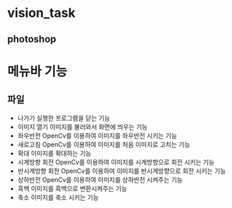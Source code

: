 # vision_task
## photoshop

# 메뉴바 기능
## 파일
* 나가기
  실행한 프로그램을 닫는 기능
* 이미지 열기
  이미지를 불러와서 화면에 띄우는 기능
* 좌우반전
  OpenCv를 이용하여 이미지를 좌우반전 시키는 기능
* 새로고침
  OpenCv를 이용하여 이미지를 처음 이미지로 고치는 기능
* 확대
  이미지를 확대하는 기능
* 시계방향 회전
  OpenCv를 이용하여 이미지를 시계방향으로 회전 시키는 기능
* 반시계방향 회전
  OpenCv를 이용하여 이미지를 반시계방향으로 회전 시키는 기능
* 상하반전
  OpenCv를 이용하여 이미지를 상하반전 시켜주는 기능
* 흑백
  이미지를 흑백으로 변환시켜주는 기능
* 축소
  이미지를 축소 시키는 기능
